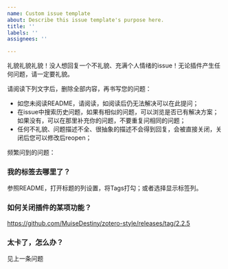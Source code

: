 ```yaml
---
name: Custom issue template
about: Describe this issue template's purpose here.
title: ''
labels: ''
assignees: ''

---
```


礼貌礼貌礼貌！没人想回复一个不礼貌、充满个人情绪的issue！无论插件产生任何问题，请一定要礼貌。

请阅读下列文字后，删除全部内容，再书写您的问题：

* 如您未阅读README，请阅读，如阅读后仍无法解决可以在此提问；
* 在issue中搜索历史问题，如果有相似的问题，可以浏览是否已有解决方案；如果没有，可以在那里补充你的问题，不要重复问相同的问题；
* 任何不礼貌、问题描述不全、很抽象的描述不会得到回复，会被直接关闭，关闭后您可以修改后reopen；

频繁问到的问题：

### 我的标签去哪里了？

参照README，打开标题的列设置，将Tags打勾；或者选择显示标签列。

### 如何关闭插件的某项功能？

<https://github.com/MuiseDestiny/zotero-style/releases/tag/2.2.5>

### 太卡了，怎么办？

见上一条问题
